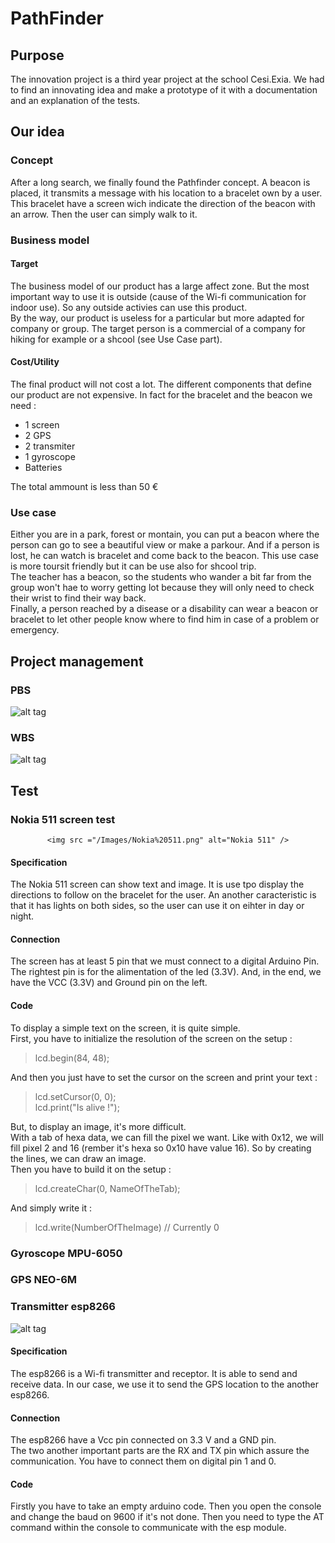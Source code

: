 # PathFinder

## Purpose

The innovation project is a third year project at the school Cesi.Exia.
We had to find an innovating idea and make a prototype of it with a documentation and an explanation of the tests.

## Our idea

### Concept

After a long search, we finally found the Pathfinder concept.
A beacon is placed, it transmits a message with his location to a bracelet own by a user.
This bracelet have a screen wich indicate the direction of the beacon with an arrow.
Then the user can simply walk to it.

### Business model

#### Target

The business model of our product has a large affect zone. But the most important way to use it is outside (cause of the Wi-fi communication for indoor use). So any outside activies can use this product.<br/>
By the way, our product is useless for a particular but more adapted for company or group.
The target person is a commercial of a company for hiking for example or a shcool (see Use Case part).

#### Cost/Utility

The final product will not cost a lot. The different components that define our product are not expensive.
In fact for the bracelet and the beacon we need :
* 1 screen
* 2 GPS
* 2 transmiter
* 1 gyroscope
* Batteries

The total ammount is less than 50 €

### Use case

Either you are in a park, forest or montain, you can put a beacon where the person can go to see a beautiful view or make a parkour. And if a person is lost, he can watch is bracelet and come back to the beacon. This use case is more toursit friendly but it can be use also for shcool trip.<br/>
The teacher has a beacon, so the students who wander a bit far from the group won't hae to worry getting lot because they will only need to check their wrist to find their way back.<br/>
Finally, a person reached by a disease or a disability can wear a beacon or bracelet to let other people know where to find him in case of a problem or emergency.

## Project management

### PBS

![alt tag](https://github.com/DuffautM/PathFinder/blob/master/Images/Innovation%20-%20PBS.png "PBS")

### WBS

![alt tag](https://github.com/DuffautM/PathFinder/blob/master/Images/Innovation%20-%20WBS.png "WBS")

## Test

### Nokia 511 screen test

<div style="text-align:center">

	<img src ="/Images/Nokia%20511.png" alt="Nokia 511" />

</div>

#### Specification

The Nokia 511 screen can show text and image. It is use tpo display the directions to follow on the bracelet for the user.
An another caracteristic is that it has lights on both sides, so the user can use it on eihter in day or night.

#### Connection

The screen has at least 5 pin that we must connect to a digital Arduino Pin. The rightest pin is for the alimentation of the led (3.3V). And, in the end, we have the VCC (3.3V) and Ground pin on the left.

#### Code

To display a simple text on the screen, it is quite simple. <br/>
First, you have to initialize the resolution of the screen on the setup : <br/>
> lcd.begin(84, 48);

And then you just have to set the cursor on the screen and print your text :
>lcd.setCursor(0, 0); <br/>
>lcd.print("Is alive !");

But, to display an image, it's more difficult. <br/>
With a tab of hexa data, we can fill the pixel we want. Like with 0x12, we will fill pixel 2 and 16 (rember it's hexa so 0x10 have value 16). So by creating the lines, we can draw an image. <br/>
Then you have to build it on the setup :
> lcd.createChar(0, NameOfTheTab);

And simply write it :

> lcd.write(NumberOfTheImage) // Currently 0

### Gyroscope MPU-6050

### GPS NEO-6M

### Transmitter esp8266

![alt tag](https://github.com/DuffautM/PathFinder/blob/master/Images/ESP8266.jpg "esp8266 module")

#### Specification

The esp8266 is a Wi-fi transmitter and receptor. It is able to send and receive data. In our case, we use it to send the GPS location to the another esp8266.

#### Connection

The esp8266 have a Vcc pin connected on 3.3 V and a GND pin. <br/>
The two another important parts are the RX and TX pin which assure the communication. You have to connect them on digital pin 1 and 0.

#### Code

Firstly you have to take an empty arduino code. Then you open the console and change the baud on 9600 if it's not done. Then you need to type the AT command within the console to communicate with the esp module.

